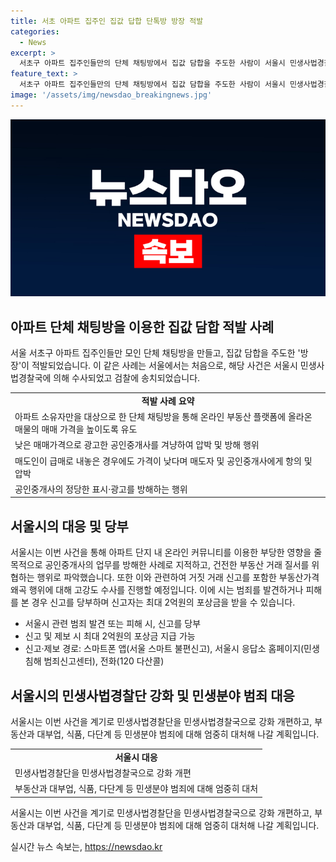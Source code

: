 ```yaml
---
title: 서초 아파트 집주인 집값 답합 단톡방 방장 적발
categories:
  - News
excerpt: >
  서초구 아파트 집주인들만의 단체 채팅방에서 집값 담합을 주도한 사람이 서울시 민생사법경찰국에 신고되었다. 해당인은 채팅방에서 집값을 높이도록 다른 중개사를 겨냥하고 압박했으며, 부당한 영향을 줄 목적으로 정당한 광고를 방해한 혐의가 있다. 민생사법경찰국은 이를 발견하거나 피해를 본 경우 신고를 당부하며, 최대 2억원의 포상금이 주어질 수 있다고 밝혔다. 시는 민생사법경찰국을 강화 개편하고 부동산과 대부업, 식품, 다단계 등 민생분야 범죄에 대해 엄중히 대처할 예정이다.
feature_text: >
  서초구 아파트 집주인들만의 단체 채팅방에서 집값 담합을 주도한 사람이 서울시 민생사법경찰국에 신고되었다. 해당인은 채팅방에서 집값을 높이도록 다른 중개사를 겨냥하고 압박했으며, 부당한 영향을 줄 목적으로 정당한 광고를 방해한 혐의가 있다. 민생사법경찰국은 이를 발견하거나 피해를 본 경우 신고를 당부하며, 최대 2억원의 포상금이 주어질 수 있다고 밝혔다. 시는 민생사법경찰국을 강화 개편하고 부동산과 대부업, 식품, 다단계 등 민생분야 범죄에 대해 엄중히 대처할 예정이다.
image: '/assets/img/newsdao_breakingnews.jpg'
---
```


<p><img src="/assets/img/newsdao_breakingnews.jpg" alt="firstkoreanews 속보" /></p>

<h2 data-ke-size="size26">아파트 단체 채팅방을 이용한 집값 담합 적발 사례</h2>

<p data-ke-size="size16">서울 서초구 아파트 집주인들만 모인 단체 채팅방을 만들고, 집값 담합을 주도한 '방장'이 적발되었습니다. 이 같은 사례는 서울에서는 처음으로, 해당 사건은 서울시 민생사법경찰국에 의해 수사되었고 검찰에 송치되었습니다.</p>

<table>
  <tr>
    <td style="text-align: center; height: 17px;"><b>적발 사례 요약</b></td>
  </tr>
  <tr>
    <td style="text-align: left; height: 17px;">아파트 소유자만을 대상으로 한 단체 채팅방을 통해 온라인 부동산 플랫폼에 올라온 매물의 매매 가격을 높이도록 유도</td>
  </tr>
  <tr>
    <td style="text-align: left; height: 17px;">낮은 매매가격으로 광고한 공인중개사를 겨냥하여 압박 및 방해 행위</td>
  </tr>
  <tr>
    <td style="text-align: left; height: 17px;">매도인이 급매로 내놓은 경우에도 가격이 낮다며 매도자 및 공인중개사에게 항의 및 압박</td>
  </tr>
  <tr>
    <td style="text-align: left; height: 17px;">공인중개사의 정당한 표시·광고를 방해하는 행위</td>
  </tr>
</table>

<h2 data-ke-size="size26">서울시의 대응 및 당부</h2>

<p data-ke-size="size16">서울시는 이번 사건을 통해 아파트 단지 내 온라인 커뮤니티를 이용한 부당한 영향을 줄 목적으로 공인중개사의 업무를 방해한 사례로 지적하고, 건전한 부동산 거래 질서를 위협하는 행위로 파악했습니다. 또한 이와 관련하여 거짓 거래 신고를 포함한 부동산가격 왜곡 행위에 대해 고강도 수사를 진행할 예정입니다. 이에 시는 범죄를 발견하거나 피해를 본 경우 신고를 당부하며 신고자는 최대 2억원의 포상금을 받을 수 있습니다.</p>

<ul>
  <li>서울시 관련 범죄 발견 또는 피해 시, 신고를 당부</li>
  <li>신고 및 제보 시 최대 2억원의 포상금 지급 가능</li>
  <li>신고·제보 경로: 스마트폰 앱(서울 스마트 불편신고), 서울시 응답소 홈페이지(민생침해 범죄신고센터), 전화(120 다산콜)</li>
</ul>

<h2 data-ke-size="size26">서울시의 민생사법경찰단 강화 및 민생분야 범죄 대응</h2>

<p data-ke-size="size16">서울시는 이번 사건을 계기로 민생사법경찰단을 민생사법경찰국으로 강화 개편하고, 부동산과 대부업, 식품, 다단계 등 민생분야 범죄에 대해 엄중히 대처해 나갈 계획입니다.</p>

<table>
  <tr>
    <td style="text-align: center; height: 17px;"><b>서울시 대응</b></td>
  </tr>
  <tr>
    <td style="text-align: left; height: 17px;">민생사법경찰단을 민생사법경찰국으로 강화 개편</td>
  </tr>
  <tr>
    <td style="text-align: left; height: 17px;">부동산과 대부업, 식품, 다단계 등 민생분야 범죄에 대해 엄중히 대처</td>
  </tr>
</table>

<p data-ke-size="size16">서울시는 이번 사건을 계기로 민생사법경찰단을 민생사법경찰국으로 강화 개편하고, 부동산과 대부업, 식품, 다단계 등 민생분야 범죄에 대해 엄중히 대처해 나갈 계획입니다.</p>
실시간 뉴스 속보는, <a href="https://newsdao.kr" rel="dofollow">https://newsdao.kr</a>


